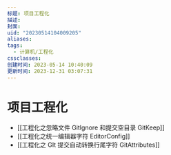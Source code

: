 ```yaml
---
标题: 项目工程化
描述: 
封面: 
uid: "20230514104009205"
aliases: 
tags:
  - 计算机/工程化
cssclasses: 
创建时间: 2023-05-14 10:40:09
更新时间: 2023-12-31 03:07:31
---
```


# 项目工程化

- [[工程化之忽略文件 GitIgnore 和提交空目录 GitKeep]]
- [[工程化之统一编辑器字符 EditorConfig]]
- [[工程化之 GIt 提交自动转换行尾字符 GitAttributes]]
